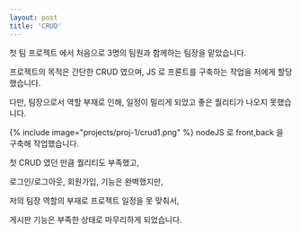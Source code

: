 ```yaml
---
layout: post
title: 'CRUD'
---
```

첫 팀 프로젝트 에서 처음으로 3명의 팀원과 함께하는 팀장을 맡았습니다.

프로젝트의 목적은 간단한 CRUD 였으며, JS 로 프론트를 구축하는 작업을 저에게 할당했습니다.

다만, 팀장으로서 역할 부재로 인해, 일정이 밀리게 되었고 좋은 퀄리티가 나오지 못했습니다.

{% include image="projects/proj-1/crud1.png" %}
nodeJS 로 front,back 을 구축해 작업했습니다.

첫 CRUD 였던 만큼 퀄리티도 부족했고,

로그인/로그아웃, 회원가입, 기능은 완벽했지만,

저의 팀장 역할의 부재로 프로젝트 일정을 못 맞춰서,

게시판 기능은 부족한 상태로 마무리하게 되었습니다.
